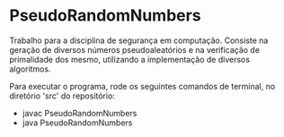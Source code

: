 # PseudoRandomNumbers
Trabalho para a disciplina de segurança em computação. Consiste na geração de diversos números pseudoaleatórios e na verificação de primalidade dos mesmo, utilizando a implementação de diversos algoritmos. 

Para executar o programa, rode os seguintes comandos de terminal, no diretório 'src' do repositório:
- javac PseudoRandomNumbers 
- java PseudoRandomNumbers 